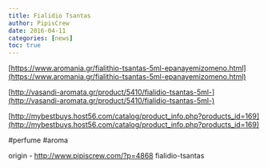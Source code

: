 ```yaml
---
title: Fialidio Tsantas
author: PipisCrew
date: 2016-04-11
categories: [news]
toc: true
---
```


[https://www.aromania.gr/fialithio-tsantas-5ml-epanayemizomeno.html](https://www.aromania.gr/fialithio-tsantas-5ml-epanayemizomeno.html)

[http://vasandi-aromata.gr/product/5410/fialidio-tsantas-5ml-](http://vasandi-aromata.gr/product/5410/fialidio-tsantas-5ml-)

[http://mybestbuys.host56.com/catalog/product_info.php?products_id=169](http://mybestbuys.host56.com/catalog/product_info.php?products_id=169)

#perfume #aroma

origin - http://www.pipiscrew.com/?p=4868 fialidio-tsantas
